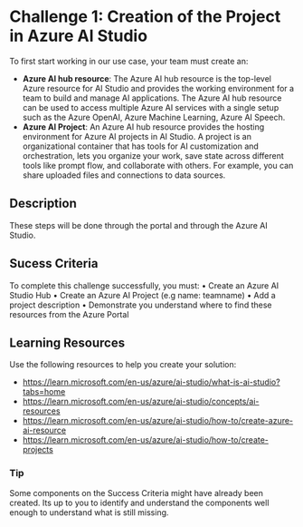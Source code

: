 # Challenge 1: Creation of the Project in Azure AI Studio

To first start working in our use case, your team must create an:

* **Azure AI hub resource**: The Azure AI hub resource is the top-level Azure resource for AI Studio and provides the working environment for a team to build and manage AI applications. The Azure AI hub resource can be used to access multiple Azure AI services with a single setup such as the Azure OpenAI, Azure Machine Learning, Azure AI Speech.
* **Azure AI Project**: An Azure AI hub resource provides the hosting environment for Azure AI projects in AI Studio. A project is an organizational container that has tools for AI customization and orchestration, lets you organize your work, save state across different tools like prompt flow, and collaborate with others. For example, you can share uploaded files and connections to data sources.


## Description

These steps will be done through the portal and through the Azure AI Studio.  


## Sucess Criteria

To complete this challenge successfully, you must:
•	Create an Azure AI Studio Hub
•	Create an Azure AI Project (e.g name:  teamname)
•	Add a project description
•	Demonstrate you understand where to find these resources from the Azure Portal 


## Learning Resources
Use the following resources to help you create your solution:
* https://learn.microsoft.com/en-us/azure/ai-studio/what-is-ai-studio?tabs=home
* https://learn.microsoft.com/en-us/azure/ai-studio/concepts/ai-resources
* https://learn.microsoft.com/en-us/azure/ai-studio/how-to/create-azure-ai-resource
* https://learn.microsoft.com/en-us/azure/ai-studio/how-to/create-projects


### Tip
Some components on the Success Criteria might have already been created. Its up to you to identify and understand the components well enough to understand what is still missing.
